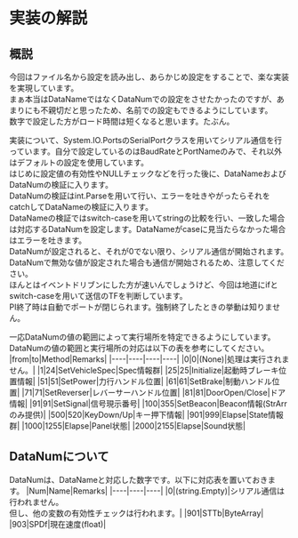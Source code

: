 # 実装の解説
## 概説
今回はファイル名から設定を読み出し、あらかじめ設定をすることで、楽な実装を実現しています。  
まぁ本当はDataNameではなくDataNumでの設定をさせたかったのですが、あまりにも不親切だと思ったため、名前での設定もできるようにしています。  
数字で設定した方がロード時間は短くなると思います。たぶん。

実装について、System.IO.PortsのSerialPortクラスを用いてシリアル通信を行っています。自分で設定しているのはBaudRateとPortNameのみで、それ以外はデフォルトの設定を使用しています。  
はじめに設定値の有効性やNULLチェックなどを行った後に、DataNameおよびDataNumの検証に入ります。  
DataNumの検証はint.Parseを用いて行い、エラーを吐きやがったらそれをcatchしてDataNameの検証に入ります。  
DataNameの検証ではswitch-caseを用いてstringの比較を行い、一致した場合は対応するDataNumを設定します。DataNameがcaseに見当たらなかった場合はエラーを吐きます。  
DataNumが設定されると、それが0でない限り、シリアル通信が開始されます。DataNumで無効な値が設定された場合も通信が開始されるため、注意してください。  
ほんとはイベントドリブンにした方が速いんでしょうけど、今回は地道にifとswitch-caseを用いて送信のTFを判断しています。  
PI終了時は自動でポートが閉じられます。強制終了したときの挙動は知りません。

一応DataNumの値の範囲によって実行場所を特定できるようにしています。  
DataNumの値の範囲と実行場所の対応は以下の表を参考にしてください。
|from|to|Method|Remarks|
|----|----|----|----|
|0|0|(None)|処理は実行されません。|
|1|24|SetVehicleSpec|Spec情報群|
|25|25|Initialize|起動時ブレーキ位置情報|
|51|51|SetPower|力行ハンドル位置|
|61|61|SetBrake|制動ハンドル位置|
|71|71|SetReverser|レバーサーハンドル位置|
|81|81|DoorOpen/Close|ドア情報|
|91|91|SetSignal|信号現示番号|
|100|355|SetBeacon|Beacon情報(StrArrのみ提供)|
|500|520|KeyDown/Up|キー押下情報|
|901|999|Elapse|State情報群|
|1000|1255|Elapse|Panel状態|
|2000|2155|Elapse|Sound状態|

## DataNumについて
DataNumは、DataNameと対応した数字です。以下に対応表を置いておきます。
|Num|Name|Remarks|
|----|----|----|
|0|(string.Empty)|シリアル通信は行われません。  
但し、他の変数の有効性チェックは行われます。|
|901|STTb|ByteArray|
|903|SPDf|現在速度(float)|
